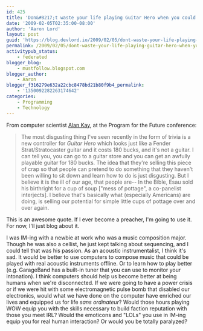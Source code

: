 ```yaml
---
id: 425
title: 'Don&#8217;t waste your life playing Guitar Hero when you could be learning guitar for real'
date: '2009-02-05T02:35:00-08:00'
author: 'Aaron Lord'
layout: post
guid: 'https://blog.devlord.io/2009/02/05/dont-waste-your-life-playing-guitar-hero-when-you-could-be-learning-guitar-for-real/'
permalink: /2009/02/05/dont-waste-your-life-playing-guitar-hero-when-you-could-be-learning-guitar-for-real/
activitypub_status:
    - federated
blogger_blog:
    - mustfollow.blogspot.com
blogger_author:
    - Aaron
blogger_f316279e632a22cbc8478bd21b80f9b4_permalink:
    - '1350092282263174642'
categories:
    - Programming
    - Technology
---
```


From computer scientist <a href="http://programforthefuture.org/speakers/alan-kay">Alan Kay</a>, at the Program for the Future conference:<br />

> The most disgusting thing I've seen recently in the form of trivia is a new controller for <i>Guitar Hero</i> which looks just like a Fender Strat/Stratocaster guitar and it costs 180 bucks, and it's not a guitar.  I can tell you, you can go to a guitar store and you can get an awfully playable guitar for 180 bucks.  The idea that they're selling this piece of crap so that people can pretend to do something that they haven't been willing to sit down and learn how to do is just disgusting.  But I believe it is the ill of our age, that people are--  In the Bible, Esau sold his birthright for a cup of soup ["mess of pottage", a co-panelist interjects].  I believe that's basically what (especially Americans) are doing, is selling our potential for simple little cups of pottage over and over again.

This is an awesome quote.  If I ever become a preacher, I'm going to use it.  For now, I'll just blog about it.

I was IM-ing with a newbie at work who was a music composition major.  Though he was also a cellist, he just kept talking about sequencing, and I could tell that was his passion.  As an acoustic instrumentalist, I think it's sad.  It would be better to use computers to compose music that could be played with real acoustic instruments offline.  Or to learn how to play better (e.g. GarageBand has a built-in tuner that you can use to monitor your intonation).  I think computers should help us become better at being humans when we're disconnected.  If we were going to have a power crisis or if we were hit with some electromagnetic pulse bomb that disabled our electronics, would what we have done on the computer have enriched our lives and equipped us for life <i>sans ordinateur</i>?  Would those hours playing WOW equip you with the skills necessary to build faction reputation with those you meet IRL?  Would the emoticons and "LOLs" you use in IM-ing equip you for real human interaction?  Or would you be totally paralyzed?